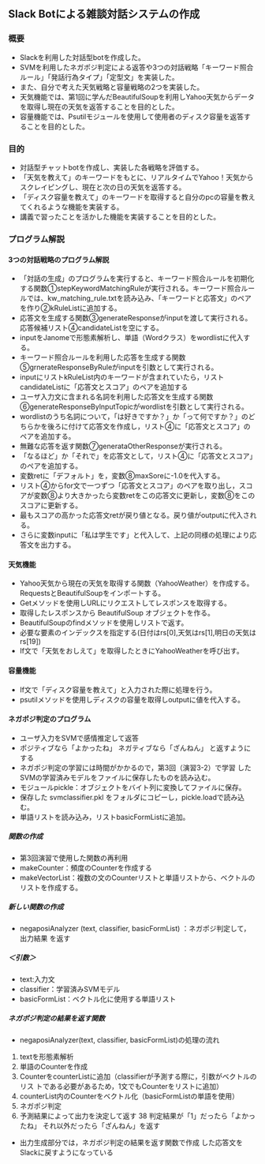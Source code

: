 ## Slack Botによる雑談対話システムの作成
### 概要
- Slackを利用した対話型botを作成した。
- SVMを利用したネガポジ判定による返答や3つの対話戦略「キーワード照合ルール」「発話行為タイプ」「定型文」を実装した。
- また、自分で考えた天気戦略と容量戦略の2つを実装した。
- 天気機能では、第1回に学んだBeautifulSoupを利用しYahoo天気からデータを取得し現在の天気を返答することを目的とした。
- 容量機能では、Psutilモジュールを使用して使用者のディスク容量を返答することを目的とした。

### 目的
- 対話型チャットbotを作成し、実装した各戦略を評価する。
- 「天気を教えて」のキーワードをもとに、リアルタイムでYahoo！天気からスクレイピングし、現在と次の日の天気を返答する。
- 「ディスク容量を教えて」のキーワードを取得すると自分のpcの容量を教えてくれるような機能を実装する。
- 講義で習ったことを活かした機能を実装することを目的とした。

### プログラム解説
#### 3つの対話戦略のプログラム解説
- 「対話の生成」のプログラムを実行すると、キーワード照合ルールを初期化する関数①stepKeywordMatchingRuleが実行される。キーワード照合ルールでは、kw_matching_rule.txtを読み込み、「キーワードと応答文」のペアを作り②kRuleListに追加する。
- 応答文を生成する関数③generateResponseがinputを渡して実行される。応答候補リスト④candidateListを空にする。
- inputをJanomeで形態素解析し、単語（Wordクラス）をwordlistに代入する。
- キーワード照合ルールを利用した応答を生成する関数⑤grnerateResponseByRuleがinputを引数として実行される。
- inputにリストkRuleList内のキーワードが含まれていたら，リストcandidateListに「応答文とスコア」のペアを追加する
- ユーザ入力文に含まれる名詞を利用した応答文を生成する関数⑥generateResponseBylnputTopicがwordlistを引数として実行される。
- wordlistのうち名詞について，「は好きですか？」か「って何ですか？」のどちらかを後ろに付けて応答文を作成し，リスト④に「応答文とスコア」のペアを追加する。
- 無難な応答を返す関数⑦generataOtherResponseが実行される。
- 「なるほど」か「それで」を応答文として，リスト④に「応答文とスコア」のペアを追加する。
- 変数retに「デフォルト」を，変数⑧maxSoreに-1.0を代入する。
- リスト④からfor文で一つずつ「応答文とスコア」のペアを取り出し，スコアが変数⑧より大きかったら変数retをこの応答文に更新し，変数⑧をこのスコアに更新する。
- 最もスコアの高かった応答文retが戻り値となる。戻り値がoutputに代入される。
- さらに変数inputに「私は学生です」と代入して、上記の同様の処理により応答文を出力する。
#### 天気機能
- Yahoo天気から現在の天気を取得する関数（YahooWeather）を作成する。RequestsとBeautifulSoupをインポートする。
- Getメソッドを使用しURLにリクエストしてレスポンスを取得する。
- 取得したレスポンスから BeautifulSoup オブジェクトを作る。
- BeautifulSoupのfindメソッドを使用しリストで返す。
- 必要な要素のインデックスを指定する(日付はrs[0],天気はrs[1],明日の天気はrs[19])
- If文で「天気をおしえて」を取得したときにYahooWeatherを呼び出す。
#### 容量機能
- If文で「ディスク容量を教えて」と入力された際に処理を行う。
- psutilメソッドを使用しディスクの容量を取得しoutputに値を代入する。
#### ネガポジ判定のプログラム
- ユーザ入力をSVMで感情推定して返答
- ポジティブなら「よかったね」 ネガティブなら「ざんねん」 と返すようにする
- ネガポジ判定の学習には時間がかかるので，第3回（演習3-2）で学習 したSVMの学習済みモデルをファイルに保存したものを読み込む。
- モジュールpickle：オブジェクトをバイト列に変換してファイルに保存。
- 保存した svmclassifier.pkl をフォルダにコピーし，pickle.loadで読み込む。
- 単語リストを読み込み，リストbasicFormListに追加。
##### 関数の作成
  - 第3回演習で使用した関数の再利用
  - makeCounter：頻度のCounterを作成する
  - makeVectorList：複数の文のCounterリストと単語リストから、ベクトルのリストを作成する。
##### 新しい関数の作成
- negaposiAnalyzer (text, classifier, basicFormList) ：ネガポジ判定して，出力結果 を返す
##### ＜引数＞
  - text:入力文
  - classifier：学習済みSVMモデル
  - basicFormList：ベクトル化に使用する単語リスト
##### ネガポジ判定の結果を返す関数
- negaposiAnalyzer(text, classifier, basicFormList)の処理の流れ
1. textを形態素解析 
2. 単語のCounterを作成 
3. CounterをcounterListに追加（classifierが予測する際に，引数がベクトルのリス トである必要があるため，1文でもCounterをリストに追加） 
4. counterList内のCounterをベクトル化（basicFormListの単語を使用） 
5. ネガポジ判定
6. 予測結果によって出力を決定して返す 38 判定結果が「1」だったら「よかったね」 それ以外だったら「ざんねん」を返す
- 出力生成部分では，ネガポジ判定の結果を返す関数で作成 した応答文をSlackに戻すようになっている


